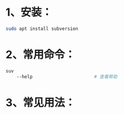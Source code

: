 # 1、安装：

```bash
sudo apt install subversion
```

# 2、常用命令：

```bash
suv
    --help                       # 查看帮助
```

# 3、常见用法：

```bash

```